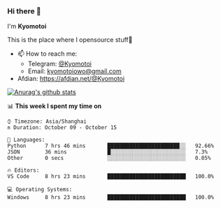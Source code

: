 ### Hi there 👋

I'm **Kyomotoi**

This is the place where I opensource stuff🤺

- 📫 How to reach me: 
    - Telegram: [@Kyomotoi](https://t.me/Kyomotoi)
    - Email: <kyomotoiowo@gmail.com>
- Afdian: <https://afdian.net/@Kyomotoi>

[![Anurag's github stats](https://github-readme-stats.vercel.app/api?username=kyomotoi)](https://github.com/anuraghazra/github-readme-stats)

📊 **This week I spent my time on**
<!--START_SECTION:waka-->
```text
⌚︎ Timezone: Asia/Shanghai
🔛 Duration: October 09 - October 15

💬 Languages: 
Python      7 hrs 46 mins       ███████████████████████░░   92.66% 
JSON        36 mins             █░░░░░░░░░░░░░░░░░░░░░░░░   7.3% 
Other       0 secs              ░░░░░░░░░░░░░░░░░░░░░░░░░   0.05%

🔥 Editors: 
VS Code     8 hrs 23 mins       █████████████████████████   100.0%

💻 Operating Systems: 
Windows     8 hrs 23 mins       █████████████████████████   100.0%
```
<!--END_SECTION:waka-->
